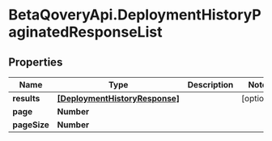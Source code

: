 # BetaQoveryApi.DeploymentHistoryPaginatedResponseList

## Properties

Name | Type | Description | Notes
------------ | ------------- | ------------- | -------------
**results** | [**[DeploymentHistoryResponse]**](DeploymentHistoryResponse.md) |  | [optional] 
**page** | **Number** |  | 
**pageSize** | **Number** |  | 


